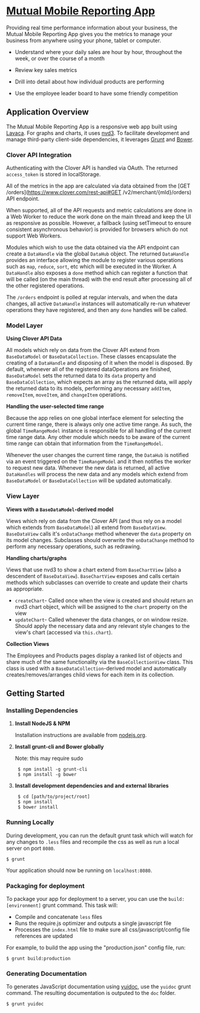 # [Mutual Mobile Reporting App](http://mutualmobile.github.io/clover-reporting)

Providing real time performance information about your business, the Mutual Mobile Reporting App gives you the metrics to manage your business from anywhere using your phone, tablet or computer.

- Understand where your daily sales are hour by hour, throughout the week, or over the course of a month

- Review key sales metrics

- Drill into detail about how individual products are performing

- Use the employee leader board to have some friendly competition


## Application Overview

The Mutual Mobile Reporting App is a responsive web app built using [Lavaca](http://getlavaca.com/#/#@0). For graphs and charts, it uses [nvd3](http://nvd3.org/). To facilitate development and manage third-party client-side dependencies, it leverages [Grunt](http://gruntjs.com/) and [Bower](https://github.com/bower/bower).

### Clover API Integration

Authenticating with the Clover API is handled via OAuth. The returned `access_token` is stored in localStorage.

All of the metrics in the app are calculated via data obtained from the [GET /orders](https://www.clover.com/rest-api#GET /v2/merchant/{mId}/orders) API endpoint.

When supported, all of the API requests and metric calculations are done in a Web Worker to reduce the work done on the main thread and keep the UI as responsive as possible. However, a fallback (using setTimeout to ensure consistent asynchronous behavior) is provided for browsers which do not support Web Workers.

Modules which wish to use the data obtained via the API endpoint can create a `DataHandle` via the global `DataHub` object. The returned `DataHandle` provides an interface allowing the module to register various operations such as `map`, `reduce`, `sort`, etc which will be executed in the Worker. A `DataHandle` also exposes a `done` method which can register a function that will be called (on the main thread) with the end result after processing all of the other registered operations.

The `/orders` endpoint is polled at regular intervals, and when the data changes, all active `DataHandle` instances will automatically re-run whatever operations they have registered, and then any `done` handles will be called.

### Model Layer

__Using Clover API Data__

All models which rely on data from the Clover API extend from `BaseDataModel` or `BaseDataCollection`. These classes encapsulate the creating of a `DataHandle` and disposing of it when the model is disposed. By default, whenever all of the registered dataOperations are finished, `BaseDataModel` sets the returned data to its `data` property and `BaseDataCollection`, which expects an array as the returned data, will apply the returned data to its models, performing any necessary `addItem`, `removeItem`, `moveItem`, and `changeItem` operations.

__Handling the user-selected time range__

Because the app relies on one global interface element for selecting the current time range, there is always only one active time range. As such, the global `TimeRangeModel` instance is responsible for all handling of the current time range data. Any other module which needs to be aware of the current time range can obtain that information from the `TimeRangeModel`.

Whenever the user changes the current time range, the `DataHub` is notified via an event triggered on the `TimeRangeModel` and it then notifies the worker to request new data. Whenever the new data is returned, all active `DataHandles` will process the new data and any models which extend from `BaseDataModel` or `BaseDataCollection` will be updated automatically.

### View Layer

__Views with a `BaseDataModel`-derived model__

Views which rely on data from the Clover API (and thus rely on a model which extends from `BaseDataModel`) all extend from `BaseDataView`. `BaseDataView` calls it's `onDataChange` method whenever the `data` property on its model changes. Subclasses should overwrite the `onDataChange` method to perform any necessary operations, such as redrawing.

__Handling charts/graphs__

Views that use nvd3 to show a chart extend from `BaseChartView` (also a descendent of `BaseDataView`). `BaseChartView` exposes and calls certain methods which subclasses can override to create and update their charts as appropriate.

 - `createChart`- Called once when the view is created and should return an nvd3 chart object, which will be assigned to the `chart` property on the view
 - `updateChart`- Called whenever the data changes, or on window resize. Should apply the necessary data and any relevant style changes to the view's chart (accessed via `this.chart`).

__Collection Views__

The Employees and Products pages display a ranked list of objects and share much of the same functionality via the `BaseCollectionView` class. This class is used with a `BaseDataCollection`-derived model and  automatically creates/removes/arranges child views for each item in its collection.


## Getting Started

### Installing Dependencies

1. __Install NodeJS & NPM__

    Installation instructions are available  from [nodejs.org](http://nodejs.org/).

1. __Install grunt-cli and Bower globally__

    Note: this may require sudo

        $ npm install -g grunt-cli
        $ npm install -g bower

1. __Install development dependencies and and external libraries__

        $ cd [path/to/project/root]
        $ npm install
        $ bower install


### Running Locally

During development, you can run the default grunt task which will watch for any changes to `.less` files and
recompile the css as well as run a local server on port `8080`.

    $ grunt


Your application should now be running on `localhost:8080`.


### Packaging for deployment

To package your app for deployment to a server, you can use the `build:[environment]` grunt command. This task will:

  - Compile and concatenate `less` files
  - Runs the require.js optimizer and outputs a single javascript file
  - Processes the `index.html` file to make sure all css/javascript/config file references are updated


For example, to build the app using the "production.json" config file, run:

    $ grunt build:production


### Generating Documentation

To generates JavaScript documentation using [yuidoc](https://github.com/gruntjs/grunt-contrib-yuidoc), use the `yuidoc` grunt command. The resulting documentation is outputed to the `doc` folder.

    $ grunt yuidoc